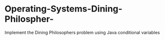 # Operating-Systems-Dining-Philospher-
Implement the Dining Philosophers problem using Java conditional variables
